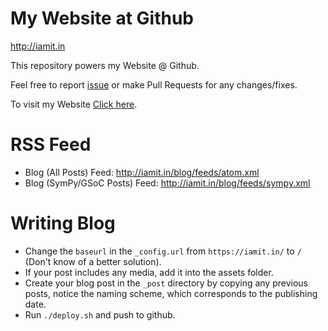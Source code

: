 # My Website at Github
http://iamit.in

This repository powers my Website @ Github.

Feel free to report [issue](https://github.com/aktech/aktech.github.io/issues/new) or make Pull Requests for any changes/fixes.

To visit my Website [Click here](http://iamit.in).

# RSS Feed

* Blog (All Posts) Feed: http://iamit.in/blog/feeds/atom.xml
* Blog (SymPy/GSoC Posts) Feed: http://iamit.in/blog/feeds/sympy.xml

# Writing Blog

* Change the `baseurl` in the `_config.url` from `https://iamit.in/` to `/` (Don't know of a better solution).
* If your post includes any media, add it into the assets folder.
* Create your blog post in the `_post` directory by copying any previous posts, notice the naming scheme, which corresponds to the publishing date.
* Run `./deploy.sh` and push to github.
